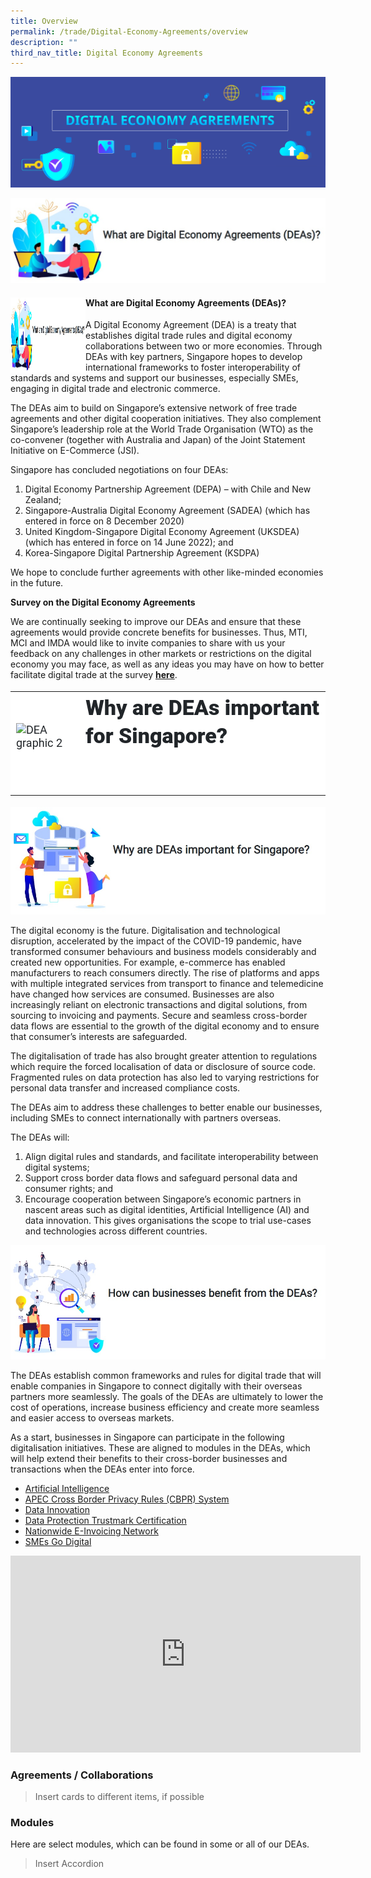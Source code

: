 ```yaml
---
title: Overview
permalink: /trade/Digital-Economy-Agreements/overview
description: ""
third_nav_title: Digital Economy Agreements
---
```

![DEA Banner](/images/Trade/Digital%20Economy%20Agreements/DEA%20_Banner.png)

![What are DEAs](/images/Trade/Digital%20Economy%20Agreements/DEA%20_WhatDEAs.jpg)

<h4>
<img src="/images/Trade/Digital%20Economy%20Agreements/DEA%20_WhatDEAs.jpg" alt="What are DEAs" style="float:left;width:120px;height:120px"><h4>What are Digital Economy Agreements (DEAs)?</h4>
</h4>

A Digital Economy Agreement (DEA) is a treaty that establishes digital trade rules and digital economy collaborations between two or more economies. Through DEAs with key partners, Singapore hopes to develop international frameworks to foster interoperability of standards and systems and support our businesses, especially SMEs, engaging in digital trade and electronic commerce.

The DEAs aim to build on Singapore’s extensive network of free trade agreements and other digital cooperation initiatives. They also complement Singapore’s leadership role at the World Trade Organisation (WTO) as the co-convener (together with Australia and Japan) of the Joint Statement Initiative on E-Commerce (JSI).

Singapore has concluded negotiations on four DEAs:
1. Digital Economy Partnership Agreement (DEPA) – with Chile and New Zealand;
2. Singapore-Australia Digital Economy Agreement (SADEA) (which has entered in force on 8 December 2020)
3. United Kingdom-Singapore Digital Economy Agreement (UKSDEA) (which has entered in force on 14 June 2022); and 
4. Korea-Singapore Digital Partnership Agreement (KSDPA)

We hope to conclude further agreements with other like-minded economies in the future.  

**Survey on the Digital Economy Agreements**

We are continually seeking to improve our DEAs and ensure that these agreements would provide concrete benefits for businesses. Thus, MTI, MCI and IMDA would like to invite companies to share with us your feedback on any challenges in other markets or restrictions on the digital economy you may face, as well as any ideas you may have on how to better facilitate digital trade at the survey **[here](https://form.gov.sg/#!/6073b54f78026f0011c459a3)**.

<table style="box-sizing: border-box; -webkit-print-color-adjust: exact; border-collapse: collapse; color: rgb(33, 37, 41); font-family: Roboto, sans-serif; font-size: 18px; font-style: normal; font-variant-ligatures: normal; font-variant-caps: normal; font-weight: 400; letter-spacing: normal; orphans: 2; text-align: left; text-transform: none; white-space: normal; widows: 2; word-spacing: 0px; -webkit-text-stroke-width: 0px; background-color: rgb(255, 255, 255); text-decoration-thickness: initial; text-decoration-style: initial; text-decoration-color: initial;"><tbody style="box-sizing: border-box; -webkit-print-color-adjust: exact;"><tr style="box-sizing: border-box; -webkit-print-color-adjust: exact;"><td style="box-sizing: border-box; -webkit-print-color-adjust: exact;"><img alt="DEA graphic 2" src="https://www.mti.gov.sg/-/media/MTI/Microsites/DEAs/DEA-graphic-2.png?h=315&amp;w=300&amp;hash=00AB04C9A51BBC21FE07E36FD4A08BFD" style="box-sizing: border-box; -webkit-print-color-adjust: exact; vertical-align: middle; border-style: none; height: 315px; width: 300px;">&nbsp;</td><td style="box-sizing: border-box; -webkit-print-color-adjust: exact;"><h1 style="box-sizing: border-box; -webkit-print-color-adjust: exact; margin-top: 0px; margin-bottom: 0.0001pt; font-weight: bold; line-height: 45px; font-size: 34px; font-family: Roboto, sans-serif; text-align: left;"><strong style="box-sizing: border-box; -webkit-print-color-adjust: exact; font-weight: bolder;">Why are DEAs important for Singapore?</strong></h1><p style="box-sizing: border-box; -webkit-print-color-adjust: exact; margin: 8px 0px 12px; line-height: 22px; text-align: justify;">&nbsp;</p><ol style="box-sizing: border-box; -webkit-print-color-adjust: exact; margin-top: 0px; margin-bottom: 1rem; list-style-type: lower-roman;"></ol><p style="box-sizing: border-box; -webkit-print-color-adjust: exact; margin: 8px 0px 0.0001pt; line-height: 22px; text-align: justify;">&nbsp;</p></td></tr></tbody></table>

![Why DEA](/images/Trade/Digital%20Economy%20Agreements/DEA%20_WhyDEAs.jpg)

The digital economy is the future. Digitalisation and technological disruption, accelerated by the impact of the COVID-19 pandemic, have transformed consumer behaviours and business models considerably and created new opportunities. For example, e-commerce has enabled manufacturers to reach consumers directly. The rise of platforms and apps with multiple integrated services from transport to finance and telemedicine have changed how services are consumed. Businesses are also increasingly reliant on electronic transactions and digital solutions, from sourcing to invoicing and payments. Secure and seamless cross-border data flows are essential to the growth of the digital economy and to ensure that consumer’s interests are safeguarded.

The digitalisation of trade has also brought greater attention to regulations which require the forced localisation of data or disclosure of source code. Fragmented rules on data protection has also led to varying restrictions for personal data transfer and increased compliance costs. 

The DEAs aim to address these challenges to better enable our businesses, including SMEs to connect internationally with partners overseas.

The DEAs will:

1.  Align digital rules and standards, and facilitate interoperability between digital systems;
2.  Support cross border data flows and safeguard personal data and consumer rights; and
3.  Encourage cooperation between Singapore’s economic partners in nascent areas such as digital identities, Artificial Intelligence (AI) and data innovation. This gives organisations the scope to trial use-cases and technologies across different countries.

![How DEA](/images/Trade/Digital%20Economy%20Agreements/DEA%20_HowDEAs.jpg)

The DEAs establish common frameworks and rules for digital trade that will enable companies in Singapore to connect digitally with their overseas partners more seamlessly. The goals of the DEAs are ultimately to lower the cost of operations, increase business efficiency and create more seamless and easier access to overseas markets.

As a start, businesses in Singapore can participate in the following digitalisation initiatives. These are aligned to modules in the DEAs, which will help extend their benefits to their cross-border businesses and transactions when the DEAs enter into force.

*   [Artificial Intelligence](http://www.imda.gov.sg/AI)
*   [APEC Cross Border Privacy Rules (CBPR) System](https://www.imda.gov.sg/programme-listing/cross-border-privacy-rules-certification)
*   [Data Innovation](https://www.imda.gov.sg/programme-listing/data-collaborative-programme)[](https://www.imda.gov.sg/programme-listing/data-protection-trustmark-certification)
*   [Data Protection Trustmark Certification](https://www.imda.gov.sg/programme-listing/data-protection-trustmark-certification)
*   [Nationwide E-Invoicing Network](https://www.imda.gov.sg/programme-listing/nationwide-e-invoicing-framework)
*   [SMEs Go Digital](https://www.imda.gov.sg/SMEsGoDigital)

<iframe width="560" height="315" src="https://www.youtube.com/embed/AeSEpUk7gBY" title="Digital Economy Agreement (DEA) Video" frameborder="0" allow="accelerometer; autoplay; clipboard-write; encrypted-media; gyroscope; picture-in-picture" allowfullscreen></iframe>

### Agreements / Collaborations

> Insert cards to different items, if possible

### Modules
Here are select modules, which can be found in some or all of our DEAs.

> Insert Accordion